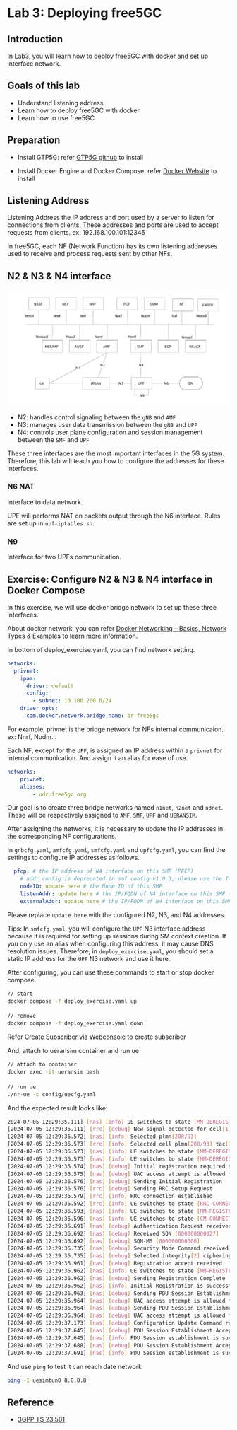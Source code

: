 # Lab 3: Deploying free5GC

## Introduction

In Lab3, you will learn how to deploy free5GC with docker and set up interface network.

## Goals of this lab

- Understand listening address 
- Learn how to deploy free5GC with docker 
- Learn how to use free5GC

## Preparation

* Install GTP5G: refer [GTP5G github](https://github.com/free5gc/gtp5g) to install

* Install Docker Engine and Docker Compose: refer [Docker Website](https://docs.docker.com/engine/install/ubuntu/) to install 

## Listening Address

Listening Address the IP address and port used by a server to listen for connections from clients. These addresses and ports are used to accept requests from clients. ex: 192.168.100.101:12345

In free5GC, each NF (Network Function) has its own listening addresses used to receive and process requests sent by other NFs.

## N2 & N3 & N4 interface
![architecture](./images/architecture.png)
* N2: handles control signaling between the `gNB` and `AMF`
* N3: manages user data transmission between the `gNB` and `UPF`
* N4: controls user plane configuration and session management between the `SMF` and `UPF`

These three interfaces are the most important interfaces in the 5G system. Therefore, this lab will teach you how to configure the addresses for these interfaces.

### N6 NAT
Interface to data network.

UPF will performs NAT on packets output through the N6 interface. Rules are set up in `upf-iptables.sh`.

### N9
Interface for two UPFs communication.

## Exercise: Configure N2 & N3 & N4 interface in Docker Compose
In this exercise, we will use docker bridge network to set up these three interfaces.

About docker network, you can refer [Docker Networking – Basics, Network Types & Examples](https://spacelift.io/blog/docker-networking) to learn more information.

In bottom of deploy_exercise.yaml, you can find network setting.
```yaml
networks:
  privnet:
    ipam:
      driver: default
      config:
        - subnet: 10.100.200.0/24
    driver_opts:
      com.docker.network.bridge.name: br-free5gc
```
For example, privnet is the bridge network for NFs internal communicaion. ex: Nnrf, Nudm...


Each NF, except for the `UPF`, is assigned an IP address within a `privnet` for internal communication. And assign it an alias for ease of use.
```yaml
networks:
    privnet:
    aliases:
        - udr.free5gc.org
```
Our goal is to create three bridge networks named `n1net`, `n2net` and `n3net`. These will be respectively assigned to `AMF`, `SMF`, `UPF` and `UERANSIM`.

After assigning the networks, it is necessary to update the IP addresses in the corresponding NF configurations.

In `gnbcfg.yaml`, `amfcfg.yaml`, `smfcfg.yaml` and `upfcfg.yaml`, you can find the settings to configure IP addresses as follows.
```yaml
  pfcp: # the IP address of N4 interface on this SMF (PFCP)
    # addr config is deprecated in smf config v1.0.3, please use the following config
    nodeID: update here # the Node ID of this SMF
    listenAddr: update here # the IP/FQDN of N4 interface on this SMF (PFCP)
    externalAddr: update here # the IP/FQDN of N4 interface on this SMF (PFCP)
```
Please replace `update here` with the configured N2, N3, and N4 addresses.

Tips: 
In `smfcfg.yaml`, you will configure the `UPF` N3 interface address because it is required for setting up sessions during SM context creation. If you only use an alias when configuring this address, it may cause DNS resolution issues. Therefore, in `deploy_exercise.yaml`, you should set a static IP address for the `UPF` N3 network and use it here.

After configuring, you can use these commands to start or stop docker compose.
```sh
// start
docker compose -f deploy_exercise.yaml up

// remove
docker compose -f deploy_exercise.yaml down
```

Refer [Create Subscriber via Webconsole](https://free5gc.org/guide/Webconsole/Create-Subscriber-via-webconsole/#5-add-new-subscriber) to create subscriber 

And, attach to ueransim container and run ue
```sh
// attach to container
docker exec -it ueransim bash

// run ue
./nr-ue -c config/uecfg.yaml
```
And the expected result looks like:
```sh
2024-07-05 12:29:35.111] [nas] [info] UE switches to state [MM-DEREGISTERED/PLMN-SEARCH]
[2024-07-05 12:29:35.111] [rrc] [debug] New signal detected for cell[1], total [1] cells in coverage
[2024-07-05 12:29:36.572] [nas] [info] Selected plmn[208/93]
[2024-07-05 12:29:36.573] [rrc] [info] Selected cell plmn[208/93] tac[1] category[SUITABLE]
[2024-07-05 12:29:36.573] [nas] [info] UE switches to state [MM-DEREGISTERED/PS]
[2024-07-05 12:29:36.573] [nas] [info] UE switches to state [MM-DEREGISTERED/NORMAL-SERVICE]
[2024-07-05 12:29:36.574] [nas] [debug] Initial registration required due to [MM-DEREG-NORMAL-SERVICE]
[2024-07-05 12:29:36.575] [nas] [debug] UAC access attempt is allowed for identity[0], category[MO_sig]
[2024-07-05 12:29:36.576] [nas] [debug] Sending Initial Registration
[2024-07-05 12:29:36.576] [rrc] [debug] Sending RRC Setup Request
[2024-07-05 12:29:36.579] [rrc] [info] RRC connection established
[2024-07-05 12:29:36.592] [rrc] [info] UE switches to state [RRC-CONNECTED]
[2024-07-05 12:29:36.593] [nas] [info] UE switches to state [MM-REGISTER-INITIATED]
[2024-07-05 12:29:36.596] [nas] [info] UE switches to state [CM-CONNECTED]
[2024-07-05 12:29:36.691] [nas] [debug] Authentication Request received
[2024-07-05 12:29:36.692] [nas] [debug] Received SQN [000000000027]
[2024-07-05 12:29:36.692] [nas] [debug] SQN-MS [000000000000]
[2024-07-05 12:29:36.735] [nas] [debug] Security Mode Command received
[2024-07-05 12:29:36.735] [nas] [debug] Selected integrity[2] ciphering[0]
[2024-07-05 12:29:36.961] [nas] [debug] Registration accept received
[2024-07-05 12:29:36.962] [nas] [info] UE switches to state [MM-REGISTERED/NORMAL-SERVICE]
[2024-07-05 12:29:36.962] [nas] [debug] Sending Registration Complete
[2024-07-05 12:29:36.962] [nas] [info] Initial Registration is successful
[2024-07-05 12:29:36.963] [nas] [debug] Sending PDU Session Establishment Request
[2024-07-05 12:29:36.964] [nas] [debug] UAC access attempt is allowed for identity[0], category[MO_sig]
[2024-07-05 12:29:36.964] [nas] [debug] Sending PDU Session Establishment Request
[2024-07-05 12:29:36.964] [nas] [debug] UAC access attempt is allowed for identity[0], category[MO_sig]
[2024-07-05 12:29:37.173] [nas] [debug] Configuration Update Command received
[2024-07-05 12:29:37.645] [nas] [debug] PDU Session Establishment Accept received
[2024-07-05 12:29:37.645] [nas] [info] PDU Session establishment is successful PSI[1]
[2024-07-05 12:29:37.688] [nas] [debug] PDU Session Establishment Accept received
[2024-07-05 12:29:37.691] [nas] [info] PDU Session establishment is successful PSI[2]
```
And use `ping` to test it can reach date network
```sh
ping -I uesimtun0 8.8.8.8
```

## Reference
* [3GPP TS 23.501](https://portal.3gpp.org/desktopmodules/Specifications/SpecificationDetails.aspx?specificationId=3144)
